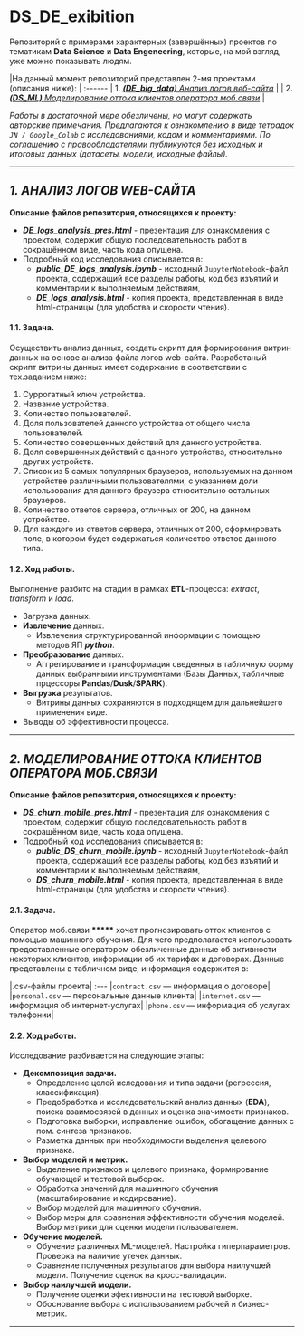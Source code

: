 # DS_DE_exibition  

Репозиторий с примерами характерных (завершённых) проектов по тематикам **Data Science** и **Data Engeneering**, которые, на мой взгляд, уже можно показывать людям.  

|На данный момент репозиторий представлен 2-мя проектами (описания ниже):  |
:------
| 1. [***(DE_big_data)*** *Анализ логов веб-сайта*](#1) |
| 2. [***(DS_ML)***  *Моделирование оттока клиентов оператора моб.связи*](#2) |  

*Работы в достаточной мере обезличены, но могут содержать авторские примечания. Предлагаются к ознакомлению в виде тетрадок `JN / Google_Colab` с исследованиями, кодом и комментариями. По соглашению с правообладателями публикуются без исходных и итоговых данных (датасеты, модели, исходные файлы).*  

***  

## *1. АНАЛИЗ ЛОГОВ WEB-САЙТА* <a class="anchor" id="1"></a>

**Описание файлов репозитория, относящихся к проекту:**  

* ***DE_logs_analysis_pres.html*** - презентация для ознакомления с проектом, содержит общую последовательность работ в сокращённом виде, часть кода опущена.
* Подробный ход исследования описывается в:
  - ***public_DE_logs_analysis.ipynb*** - исходный `JupyterNotebook`-файл проекта, содержащий все разделы работы, код без изъятий и комментарии к выполняемым действиям,
  - ***DE_logs_analysis.html*** - копия проекта, представленная в виде html-страницы (для удобства и скорости чтения).  

#### 1.1. Задача.

Осуществить анализ данных, создать скрипт для формирования витрин данных на основе анализа файла логов web-сайта. Разработаный скрипт витрины данных имеет содержание  в соответствии с тех.заданием ниже:  
  1. Суррогатный ключ устройства.  
  2. Название устройства.  
  3. Количество пользователей.  
  4. Доля пользователей данного устройства от общего числа пользователей.  
  5. Количество совершенных действий для данного устройства.  
  6. Доля совершенных действий с данного устройства, относительно других устройств.  
  7. Список из 5 самых популярных браузеров, используемых на данном устройстве различными пользователями, с указанием доли использования для данного браузера относительно остальных браузеров.  
  8. Количество ответов сервера, отличных от 200, на данном устройстве.  
  9. Для каждого из ответов сервера, отличных от 200, сформировать поле, в котором будет содержаться количество ответов данного типа.  

#### 1.2. Ход работы.  

Выполнение разбито на стадии в рамках **ETL**-процесса: *extract*, *transform* и *load*.
- Загрузка данных.
- **Извлечение** данных.
  - Извлечения структурированной информации с помощью методов ЯП ***python***.
- **Преобразование** данных.
  - Аггрегирование и трансформация сведенных в табличную форму данных выбранными инструментами (Базы Данных, табличные прцессоры **Pandas**/**Dusk**/**SPARK**).
- **Выгрузка** результатов.
  - Витрины данных сохраняются в подходящем для дальнейшего применения виде.
- Выводы об эффективности процесса. 
***

## *2. МОДЕЛИРОВАНИЕ ОТТОКА КЛИЕНТОВ ОПЕРАТОРА МОБ.СВЯЗИ* <a class="anchor" id="2"></a>
  
**Описание файлов репозитория, относящихся к проекту:**  

* ***DS_churn_mobile_pres.html*** - презентация для ознакомления с проектом, содержит общую последовательность работ в сокращённом виде, часть кода опущена.
* Подробный ход исследования описывается в:
  - ***public_DS_churn_mobile.ipynb*** - исходный `JupyterNotebook`-файл проекта, содержащий все разделы работы, код без изъятий и комментарии к выполняемым действиям,  
  - ***DS_churn_mobile.html*** - копия проекта, представленная в виде html-страницы (для удобства и скорости чтения).  

#### 2.1. Задача.

Оператор моб.связи  **\*\*\*\*\***  хочет прогнозировать отток клиентов с помощью машинного обучения. Для чего предполагается использовать предоставленные оператором обезличенные данные об активности некоторых клиентов, информации об их тарифах и договорах.  Данные представлены в табличном виде, информация содержится в:

|.csv-файлы проекта|
:---
|`contract.csv` — информация о договоре|
|`personal.csv` — персональные данные клиента|
|`internet.csv` — информация об интернет-услугах|
|`phone.csv` — информация об услугах телефонии|

#### 2.2. Ход работы.  

Исследование разбивается на следующие этапы:

- **Декомпозиция задачи.**
    * Определение целей иследования и типа задачи (регрессия, классификация).
    * Предобработка и исследовательский анализ данных (**EDA**), поиска взаимосвязей в данных и оценка значимости признаков.
    * Подготовка выборки, исправление ошибок, обогащение данных с пом. синтеза признаков.
    * Разметка данных при необходимости выделения целевого признака.
- **Выбор моделей и метрик.**
    * Выделение признаков и целевого признака, формирование обучающей и тестовой выборок.
    * Обработка значений для машинного обучения (масштабирование и кодирование).
    * Выбор моделей для машинного обучения.
    * Выбор меры для сравнения эффективности обучения моделей. Выбор метрики для оценки модели пользователем.
- **Обучение моделей.**
    * Обучение различных ML-моделей. Настройка гиперпараметров. Проверка на наличие утечек данных.
    * Сравнение полученных результатов для выбора наилучшей модели. Получение оценок на кросс-валидации.
- **Выбор наилучшей модели.**
    * Получение оценки эфективности на тестовой выборке.
    * Обоснование выбора с использованием рабочей и бизнес-метрик.
***
